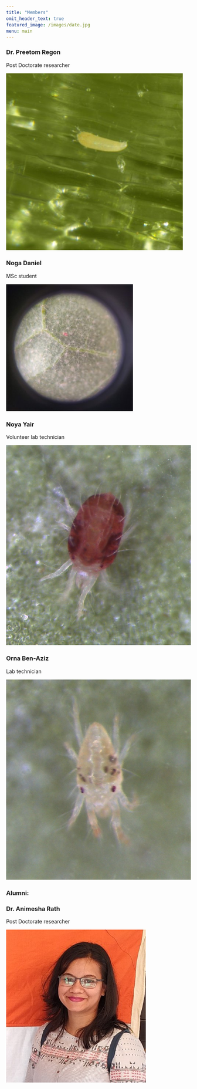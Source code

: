 ```yaml
---
title: "Members"
omit_header_text: true
featured_image: /images/date.jpg
menu: main
---
```


### Dr. Preetom Regon

Post Doctorate researcher

![Preetom Regon](/images/ARM.jpg)

### Noga Daniel

MSc student

![Noga Daniel](/images/Tu.jpg)

### Noya Yair

Volunteer lab technician

![Noya Yair](/images/female.jpg)

### Orna Ben-Aziz

Lab technician

![Orna Ben-Aziz](/images/male.jpg)

### Alumni: 

### Dr. Animesha Rath

Post Doctorate researcher

![Animesha Rath](/images/rath1.jpg)
